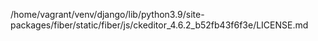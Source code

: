 /home/vagrant/venv/django/lib/python3.9/site-packages/fiber/static/fiber/js/ckeditor_4.6.2_b52fb43f6f3e/LICENSE.md